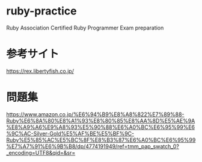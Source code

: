 # ruby-practice
Ruby Association Certified Ruby Programmer Exam preparation

# 参考サイト
https://rex.libertyfish.co.jp/

# 問題集
https://www.amazon.co.jp/%E6%94%B9%E8%A8%822%E7%89%88-Ruby%E6%8A%80%E8%A1%93%E8%80%85%E8%AA%8D%E5%AE%9A%E8%A9%A6%E9%A8%93%E5%90%88%E6%A0%BC%E6%95%99%E6%9C%AC-Silver-Gold%E5%AF%BE%E5%BF%9C-Ruby%E5%85%AC%E5%BC%8F%E8%B3%87%E6%A0%BC%E6%95%99%E7%A7%91%E6%9B%B8/dp/4774191949/ref=tmm_pap_swatch_0?_encoding=UTF8&qid=&sr=
